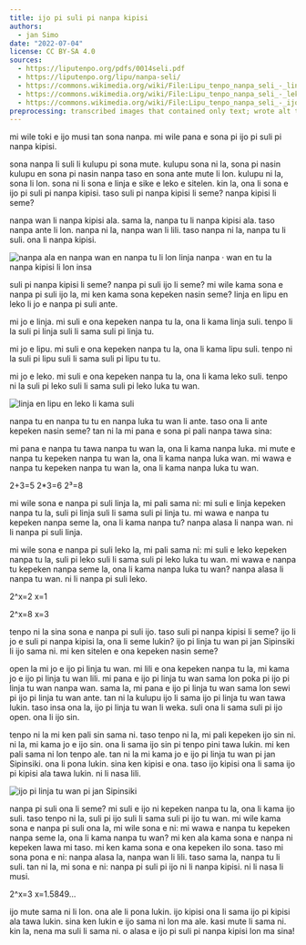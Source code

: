 ```yaml
---
title: ijo pi suli pi nanpa kipisi
authors:
  - jan Simo
date: "2022-07-04"
license: CC BY-SA 4.0
sources:
  - https://liputenpo.org/pdfs/0014seli.pdf
  - https://liputenpo.org/lipu/nanpa-seli/
  - https://commons.wikimedia.org/wiki/File:Lipu_tenpo_nanpa_seli_-_linja_nanpa.svg
  - https://commons.wikimedia.org/wiki/File:Lipu_tenpo_nanpa_seli_-_leko_nanpa.svg
  - https://commons.wikimedia.org/wiki/File:Lipu_tenpo_nanpa_seli_-_ijo_pi_linja_tu_wan_pi_jan_Sipinsiki.svg
preprocessing: transcribed images that contained only text; wrote alt text for other images
---
```


mi wile toki e ijo musi tan sona nanpa. mi wile pana e sona pi ijo pi suli pi nanpa kipisi.

sona nanpa li suli li kulupu pi sona mute. kulupu sona ni la, sona pi nasin kulupu en sona pi nasin nanpa taso en sona ante mute li lon. kulupu ni la, sona li lon. sona ni li sona e linja e sike e leko e sitelen. kin la, ona li sona e ijo pi suli pi nanpa kipisi. taso suli pi nanpa kipisi li seme? nanpa kipisi li seme?

nanpa wan li nanpa kipisi ala. sama la, nanpa tu li nanpa kipisi ala. taso nanpa ante li lon. nanpa ni la, nanpa wan li lili. taso nanpa ni la, nanpa tu li suli. ona li nanpa kipisi.

![nanpa ala en nanpa wan en nanpa tu li lon linja nanpa · wan en tu la nanpa kipisi li lon insa](https://upload.wikimedia.org/wikipedia/commons/a/af/Lipu_tenpo_nanpa_seli_-_linja_nanpa.svg)

suli pi nanpa kipisi li seme? nanpa pi suli ijo li seme? mi wile kama sona e nanpa pi suli ijo la, mi ken kama sona kepeken nasin seme? linja en lipu en leko li jo e nanpa pi suli ante.

mi jo e linja. mi suli e ona kepeken nanpa tu la, ona li kama linja suli. tenpo li la suli pi linja suli li sama suli pi linja tu.

mi jo e lipu. mi suli e ona kepeken nanpa tu la, ona li kama lipu suli. tenpo ni la suli pi lipu suli li sama suli pi lipu tu tu.

mi jo e leko. mi suli e ona kepeken nanpa tu la, ona li kama leko suli. tenpo ni la suli pi leko suli li sama suli pi leko luka tu wan.

![linja en lipu en leko li kama suli](https://upload.wikimedia.org/wikipedia/commons/7/70/Lipu_tenpo_nanpa_seli_-_leko_nanpa.svg)

nanpa tu en nanpa tu tu en nanpa luka tu wan li ante. taso ona li ante kepeken nasin seme? tan ni la mi pana e sona pi pali nanpa tawa sina:

mi pana e nanpa tu tawa nanpa tu wan la, ona li kama nanpa luka. mi mute e nanpa tu kepeken nanpa tu wan la, ona li kama nanpa luka wan. mi wawa e nanpa tu kepeken nanpa tu wan la, ona li kama nanpa luka tu wan.

2+3=5 2\*3=6 2³=8

mi wile sona e nanpa pi suli linja la, mi pali sama ni: mi suli e linja kepeken nanpa tu la, suli pi linja suli li sama suli pi linja tu. mi wawa e nanpa tu kepeken nanpa seme la, ona li kama nanpa tu? nanpa alasa li nanpa wan. ni li nanpa pi suli linja.

mi wile sona e nanpa pi suli leko la, mi pali sama ni: mi suli e leko kepeken nanpa tu la, suli pi leko suli li sama suli pi leko luka tu wan. mi wawa e nanpa tu kepeken nanpa seme la, ona li kama nanpa luka tu wan? nanpa alasa li nanpa tu wan. ni li nanpa pi suli leko.

2^x=2 x=1

2^x=8 x=3

tenpo ni la sina sona e nanpa pi suli ijo. taso suli pi nanpa kipisi li seme? ijo li jo e suli pi nanpa kipisi la, ona li seme lukin? ijo pi linja tu wan pi jan Sipinsiki li ijo sama ni. mi ken sitelen e ona kepeken nasin seme?

open la mi jo e ijo pi linja tu wan. mi lili e ona kepeken nanpa tu la, mi kama jo e ijo pi linja tu wan lili. mi pana e ijo pi linja tu wan sama lon poka pi ijo pi linja tu wan nanpa wan. sama la, mi pana e ijo pi linja tu wan sama lon sewi pi ijo pi linja tu wan ante. tan ni la kulupu ijo li sama ijo pi linja tu wan tawa lukin. taso insa ona la, ijo pi linja tu wan li weka. suli ona li sama suli pi ijo open. ona li ijo sin.

tenpo ni la mi ken pali sin sama ni. taso tenpo ni la, mi pali kepeken ijo sin ni. ni la, mi kama jo e ijo sin. ona li sama ijo sin pi tenpo pini tawa lukin. mi ken pali sama ni lon tenpo ale. tan ni la mi kama jo e ijo pi linja tu wan pi jan Sipinsiki. ona li pona lukin. sina ken kipisi e ona. taso ijo kipisi ona li sama ijo pi kipisi ala tawa lukin. ni li nasa lili.

![ijo pi linja tu wan pi jan Sipinsiki](https://upload.wikimedia.org/wikipedia/commons/f/f5/Lipu_tenpo_nanpa_seli_-_ijo_pi_linja_tu_wan_pi_jan_Sipinsiki.svg)

nanpa pi suli ona li seme? mi suli e ijo ni kepeken nanpa tu la, ona li kama ijo suli. taso tenpo ni la, suli pi ijo suli li sama suli pi ijo tu wan. mi wile kama sona e nanpa pi suli ona la, mi wile sona e ni: mi wawa e nanpa tu kepeken nanpa seme la, ona li kama nanpa tu wan? mi ken ala kama sona e nanpa ni kepeken lawa mi taso. mi ken kama sona e ona kepeken ilo sona. taso mi sona pona e ni: nanpa alasa la, nanpa wan li lili. taso sama la, nanpa tu li suli. tan ni la, mi sona e ni: nanpa pi suli pi ijo ni li nanpa kipisi. ni li nasa li musi.

2^x=3 x=1.5849…

ijo mute sama ni li lon. ona ale li pona lukin. ijo kipisi ona li sama ijo pi kipisi ala tawa lukin. sina ken lukin e ijo sama ni lon ma ale. kasi mute li sama ni. kin la, nena ma suli li sama ni. o alasa e ijo pi suli pi nanpa kipisi lon ma sina!
